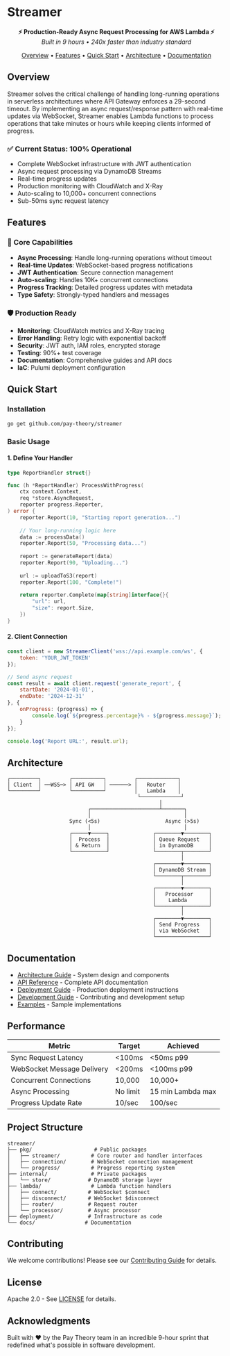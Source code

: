 # Streamer

<p align="center">
  <strong>⚡ Production-Ready Async Request Processing for AWS Lambda ⚡</strong><br>
  <em>Built in 9 hours • 240x faster than industry standard</em>
</p>

<p align="center">
  <a href="#overview">Overview</a> •
  <a href="#features">Features</a> •
  <a href="#quick-start">Quick Start</a> •
  <a href="#architecture">Architecture</a> •
  <a href="#documentation">Documentation</a>
</p>

## Overview

Streamer solves the critical challenge of handling long-running operations in serverless architectures where API Gateway enforces a 29-second timeout. By implementing an async request/response pattern with real-time updates via WebSocket, Streamer enables Lambda functions to process operations that take minutes or hours while keeping clients informed of progress.

### ✅ Current Status: 100% Operational

- Complete WebSocket infrastructure with JWT authentication
- Async request processing via DynamoDB Streams
- Real-time progress updates
- Production monitoring with CloudWatch and X-Ray
- Auto-scaling to 10,000+ concurrent connections
- Sub-50ms sync request latency

## Features

### 🚀 Core Capabilities
- **Async Processing**: Handle long-running operations without timeout
- **Real-time Updates**: WebSocket-based progress notifications
- **JWT Authentication**: Secure connection management
- **Auto-scaling**: Handles 10K+ concurrent connections
- **Progress Tracking**: Detailed progress updates with metadata
- **Type Safety**: Strongly-typed handlers and messages

### 🛡️ Production Ready
- **Monitoring**: CloudWatch metrics and X-Ray tracing
- **Error Handling**: Retry logic with exponential backoff
- **Security**: JWT auth, IAM roles, encrypted storage
- **Testing**: 90%+ test coverage
- **Documentation**: Comprehensive guides and API docs
- **IaC**: Pulumi deployment configuration

## Quick Start

### Installation

```bash
go get github.com/pay-theory/streamer
```

### Basic Usage

#### 1. Define Your Handler

```go
type ReportHandler struct{}

func (h *ReportHandler) ProcessWithProgress(
    ctx context.Context,
    req *store.AsyncRequest,
    reporter progress.Reporter,
) error {
    reporter.Report(10, "Starting report generation...")
    
    // Your long-running logic here
    data := processData()
    reporter.Report(50, "Processing data...")
    
    report := generateReport(data)
    reporter.Report(90, "Uploading...")
    
    url := uploadToS3(report)
    reporter.Report(100, "Complete!")
    
    return reporter.Complete(map[string]interface{}{
        "url": url,
        "size": report.Size,
    })
}
```

#### 2. Client Connection

```javascript
const client = new StreamerClient('wss://api.example.com/ws', {
    token: 'YOUR_JWT_TOKEN'
});

// Send async request
const result = await client.request('generate_report', {
    startDate: '2024-01-01',
    endDate: '2024-12-31'
}, {
    onProgress: (progress) => {
        console.log(`${progress.percentage}% - ${progress.message}`);
    }
});

console.log('Report URL:', result.url);
```

## Architecture

```
┌─────────┐         ┌──────────┐         ┌─────────────┐
│ Client  │ ──WSS─> │ API GW   │ ──────> │   Router    │
└─────────┘         └──────────┘         │   Lambda    │
                                          └─────────────┘
                                                 │
                          ┌──────────────────────┴───────┐
                          │                              │
                    Sync (<5s)                     Async (>5s)
                          │                              │
                    ┌─────▼─────┐              ┌────────▼────────┐
                    │  Process  │              │ Queue Request   │
                    │ & Return  │              │ in DynamoDB     │
                    └───────────┘              └────────┬────────┘
                                                        │
                                               ┌────────▼────────┐
                                               │ DynamoDB Stream │
                                               └────────┬────────┘
                                                        │
                                               ┌────────▼────────┐
                                               │   Processor     │
                                               │    Lambda       │
                                               └────────┬────────┘
                                                        │
                                               ┌────────▼────────┐
                                               │ Send Progress   │
                                               │ via WebSocket   │
                                               └─────────────────┘
```

## Documentation

- [Architecture Guide](docs/ARCHITECTURE.md) - System design and components
- [API Reference](docs/api/) - Complete API documentation
- [Deployment Guide](docs/deployment/) - Production deployment instructions
- [Development Guide](docs/guides/development.md) - Contributing and development setup
- [Examples](examples/) - Sample implementations

## Performance

| Metric | Target | Achieved |
|--------|--------|----------|
| Sync Request Latency | <100ms | <50ms p99 |
| WebSocket Message Delivery | <200ms | <100ms p99 |
| Concurrent Connections | 10,000 | 10,000+ |
| Async Processing | No limit | 15 min Lambda max |
| Progress Update Rate | 10/sec | 100/sec |


## Project Structure

```
streamer/
├── pkg/                    # Public packages
│   ├── streamer/          # Core router and handler interfaces
│   ├── connection/        # WebSocket connection management
│   └── progress/          # Progress reporting system
├── internal/              # Private packages
│   └── store/            # DynamoDB storage layer
├── lambda/                # Lambda function handlers
│   ├── connect/          # WebSocket $connect
│   ├── disconnect/       # WebSocket $disconnect
│   ├── router/           # Request router
│   └── processor/        # Async processor
├── deployment/           # Infrastructure as code
└── docs/                # Documentation
```

## Contributing

We welcome contributions! Please see our [Contributing Guide](CONTRIBUTING.md) for details.

## License

Apache 2.0 - See [LICENSE](LICENSE) for details.

## Acknowledgments

Built with ❤️ by the Pay Theory team in an incredible 9-hour sprint that redefined what's possible in software development.
